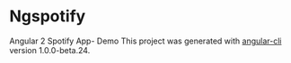 # Ngspotify
Angular 2 Spotify App- Demo
This project was generated with [angular-cli](https://github.com/angular/angular-cli) version 1.0.0-beta.24.
